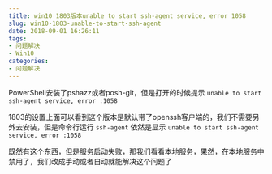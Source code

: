 ```yaml
---
title: win10 1803版本unable to start ssh-agent service, error 1058
slug: win10-1803-unable-to-start-ssh-agent
date: 2018-09-01 16:26:11
tags: 
- 问题解决
- Win10
categories: 
- 问题解决
---
```


PowerShell安装了pshazz或者posh-git，但是打开的时候提示 `unable to start ssh-agent service, error :1058`  

<!--more-->

1803的设置上面可以看到这个版本是默认带了openssh客户端的，我们不需要另外去安装，但是命令行运行 `ssh-agent` 依然是显示 `unable to start ssh-agent service, error :1058`  

既然有这个东西，但是服务启动失败，那我们看看本地服务，果然，在本地服务中禁用了，我们改成手动或者自动就能解决这个问题了